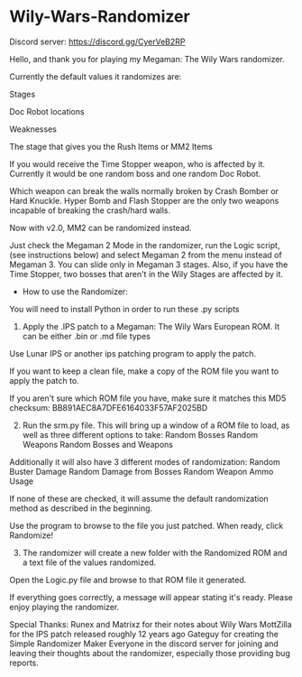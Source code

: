 # Wily-Wars-Randomizer

Discord server: https://discord.gg/CyerVeB2RP

Hello, and thank you for playing my Megaman: The Wily Wars randomizer.

Currently the default values it randomizes are:

Stages

Doc Robot locations

Weaknesses

The stage that gives you the Rush Items or MM2 Items

If you would receive the Time Stopper weapon, who is affected by it. Currently it would be one random boss and one random Doc Robot.

Which weapon can break the walls normally broken by Crash Bomber or Hard Knuckle.
	Hyper Bomb and Flash Stopper are the only two weapons incapable of breaking the crash/hard walls.

Now with v2.0, MM2 can be randomized instead.

Just check the Megaman 2 Mode in the randomizer, run the Logic script,(see instructions below) and select Megaman 2 from the menu instead of Megaman 3. You can slide only in Megaman 3 stages. Also, if you have the Time Stopper, two bosses that aren't in the Wily Stages are affected by it.

- How to use the Randomizer:

You will need to install Python in order to run these .py scripts

1. Apply the .IPS patch to a Megaman: The Wily Wars European ROM. It can be either .bin or .md file types

Use Lunar IPS or another ips patching program to apply the patch.

If you want to keep a clean file, make a copy of the ROM file you want to apply the patch to.

If you aren't sure which ROM file you have, make sure it matches this MD5 checksum:
BB891AEC8A7DFE6164033F57AF2025BD

2. Run the srm.py file. This will bring up a window of a ROM file to load, as well as three different options to take:
Random Bosses
Random Weapons
Random Bosses and Weapons

Additionally it will also have 3 different modes of randomization:
Random Buster Damage
Random Damage from Bosses
Random Weapon Ammo Usage

If none of these are checked, it will assume the default randomization method as described in the beginning.

Use the program to browse to the file you just patched. When ready, click Randomize!

3. The randomizer will create a new folder with the Randomized ROM and a text file of the values randomized.

Open the Logic.py file and browse to that ROM file it generated.

If everything goes correctly, a message will appear stating it's ready. Please enjoy playing the randomizer.

Special Thanks:
Runex and Matrixz for their notes about Wily Wars
MottZilla for the IPS patch released roughly 12 years ago
Gateguy for creating the Simple Randomizer Maker
Everyone in the discord server for joining and leaving their thoughts about the randomizer, especially those providing bug reports.


